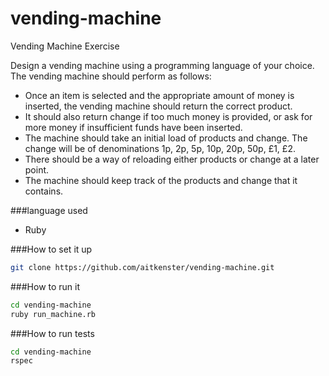 # vending-machine
Vending Machine Exercise

Design a vending machine using a programming language of your choice. The vending machine should perform as follows:
  - Once an item is selected and the appropriate amount of money is inserted, the vending machine should return the correct product.
  - It should also return change if too much money is provided, or ask for more money if insufficient funds have been inserted.
  - The machine should take an initial load of products and change. The change will be of denominations 1p, 2p, 5p, 10p, 20p, 50p, £1, £2.
  - There should be a way of reloading either products or change at a later point.
  - The machine should keep track of the products and change that it contains.


###language used

+ Ruby


###How to set it up

```sh
git clone https://github.com/aitkenster/vending-machine.git
```

###How to run it
```sh
cd vending-machine
ruby run_machine.rb
```

###How to run tests
```sh
cd vending-machine
rspec
```
